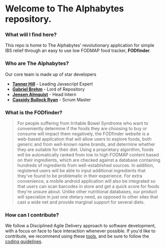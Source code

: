 # Welcome to The Alphabytes repository.

### What will I find here?
This repo is home to The Alphabytes' revolutionary application for simple IBS relief through an easy to use low FODMAP food tracker, **FODfinder**.

### Who are The Alphabytes?
Our core team is made up of star developers
- **[Tanner Hill](https://github.com/thill7)** - Leading Javascript Expert
- **[Gabriel Brehm](https://github.com/gibsgibs)** - Lord of Repository
- **[Jensen Almquist](https://github.com/jalmquist18)** - Head Intern
- **[Cassidy Bullock Ryan](https://github.com/CBullockRyan)** - Scrum Master

### What is the FODfinder?
>For people suffering from Irritable Bowel Syndrome who want to conveniently determine if the foods they are choosing to buy or consume will impact them negatively, the FODfinder website is a web-based application that will allow users to explore foods, both generic and from well-known name brands, and determine whether they are suitable for their diet. Using a proprietary algorithm, foods will be automatically ranked from low to high FODMAP content based on their ingredients, which are checked against a database containing hundreds of ingredients from well-established sources. In addition, registered users will be able to input additional ingredients that they've found to be problematic in their experience. For extra convenience, a mobile android application will also be integrated so that users can scan barcodes in store and get a quick score for foods they're unsure about. Unlike other nutritional databases, our product will specialize in just one dietary need, as opposed to other sites that cast a wide net and provide marginal support for several diets.

### How can I contribute?
We follow a Disciplined Agile Delivery approach to software development, with a focus on face to face interaction whenever possible. If you'd like to contribute, we recommend using these [tools](tools.md), and be sure to follow the [coding guidelines](codingGuidelines.md).